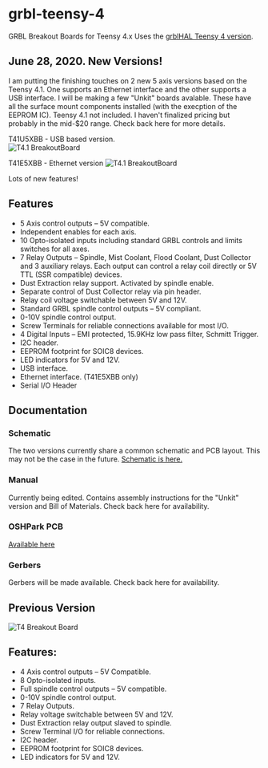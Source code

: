 # grbl-teensy-4
GRBL Breakout Boards for Teensy 4.x Uses the [grblHAL Teensy 4 version](https://github.com/terjeio/grblHAL).

## June 28, 2020. New Versions!

I am putting the finishing touches on 2 new 5 axis versions based on the Teensy 4.1. One supports an Ethernet interface and the other supports a USB interface. I will be making a few "Unkit" boards avalable. These have all the surface mount components installed (with the execption of the EEPROM IC). Teensy 4.1 not included. I haven't finalized pricing but probably in the mid-$20 range. Check back here for more details.

T41U5XBB - USB based version.  
![T4.1 BreakoutBoard](https://github.com/phil-barrett/grbl-teensy-4/blob/master/R6278732_DxO.jpg?raw=true "T4.1 USB Breakout Board - T41U5XBB")

T41E5XBB - Ethernet version
![T4.1 BreakoutBoard](https://github.com/phil-barrett/grbl-teensy-4/blob/master/R6278738_DxO.jpg?raw=true "T4.1 Ethernet BreakoutBoard - T41E5XBB")

Lots of new features!
## Features
  * 5 Axis control outputs – 5V compatible.
  * Independent enables for each axis.
  * 10 Opto-isolated inputs including standard GRBL controls and limits switches for all axes.
  * 7 Relay Outputs – Spindle, Mist Coolant, Flood Coolant, Dust Collector and 3 auxiliary relays. Each output can control a relay coil directly or 5V TTL (SSR compatible) devices.
  * Dust Extraction relay support. Activated by spindle enable.
  * Separate control of Dust Collector relay via pin header.
  * Relay coil voltage switchable between 5V and 12V. 
  * Standard GRBL spindle control outputs – 5V compliant.
  * 0-10V spindle control output.
  * Screw Terminals for reliable connections available for most I/O.
  * 4 Digital Inputs – EMI protected, 15.9KHz low pass filter, Schmitt Trigger.
  * I2C header.
  * EEPROM footprint for SOIC8 devices.
  * LED indicators for 5V and 12V.
  * USB interface.
  * Ethernet interface. (T41E5XBB only)
  * Serial I/O Header

## Documentation
### Schematic
The two versions currently share a common schematic and PCB layout. This may not be the case in the future. [Schematic is here.](https://github.com/phil-barrett/grbl-teensy-4/blob/master/v2.07%20schematic.pdf)

### Manual
Currently being edited. Contains assembly instructions for the "Unkit" version and Bill of Materials. Check back here for availability.

### OSHPark PCB
[Available here](https://oshpark.com/shared_projects/QWr3OZUe)

### Gerbers
Gerbers will be made available. Check back here for availability.


## Previous Version
![T4 Breakout Board](https://github.com/phil-barrett/grbl-teensy-4/blob/master/PCB%20V100.jpg?raw=true "T4 Breakout Board")

## Features:
  * 4 Axis control outputs – 5V Compatible.
  * 8 Opto-isolated inputs.
  * Full spindle control outputs – 5V compatible.
  * 0-10V spindle control output.
  * 7 Relay Outputs.
  * Relay voltage switchable between 5V and 12V. 
  * Dust Extraction relay output slaved to spindle.
  * Screw Terminal I/O for reliable connections.
  * I2C header.
  * EEPROM footprint for SOIC8 devices.
  * LED indicators for 5V and 12V.
